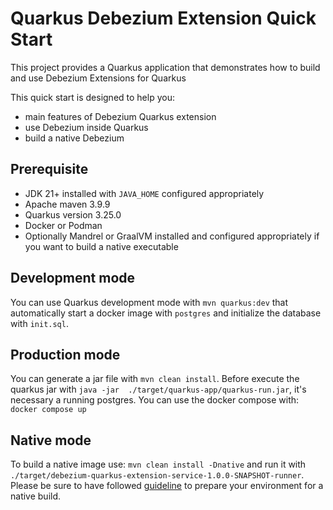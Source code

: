 # Quarkus Debezium Extension Quick Start

This project provides a Quarkus application that demonstrates how to build and use Debezium Extensions for Quarkus

This quick start is designed to help you:
- main features of Debezium Quarkus extension
- use Debezium inside Quarkus
- build a native Debezium

## Prerequisite

- JDK 21+ installed with `JAVA_HOME` configured appropriately
- Apache maven 3.9.9
- Quarkus version 3.25.0
- Docker or Podman
- Optionally Mandrel or GraalVM installed and configured appropriately if you want to build a native executable

## Development mode

You can use Quarkus development mode with `mvn quarkus:dev` that automatically start a docker image with `postgres`
and initialize the database with `init.sql`.

## Production mode

You can generate a jar file with `mvn clean install`. Before execute the quarkus jar with `java -jar  ./target/quarkus-app/quarkus-run.jar`, it's necessary a running postgres. You can use the docker compose with: `docker compose up`

## Native mode

To build a native image use: `mvn clean install -Dnative` and run it with `./target/debezium-quarkus-extension-service-1.0.0-SNAPSHOT-runner`. Please be sure to have followed [guideline](https://quarkus.io/guides/building-native-image) to prepare your environment for a native build.